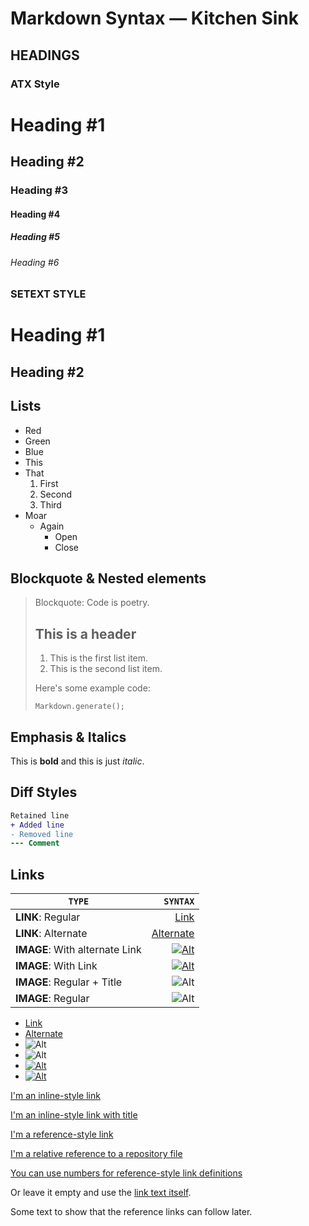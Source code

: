 # Markdown Syntax — Kitchen Sink

## HEADINGS

### ATX Style

# Heading #1

## Heading #2

### Heading #3

#### Heading #4

##### Heading #5

###### Heading #6

### SETEXT STYLE

Heading #1
==========

Heading #2
----------

## Lists

- Red
- Green
- Blue
- This
- That
  1. First
  2. Second
  3. Third
- Moar
  - Again
    - Open
    - Close

## Blockquote & Nested elements
> Blockquote: Code is poetry.
> ## This is a header
>
> 1. This is the first list item.
> 2. This is the second list item.
>
> Here's some example code:
>
>     Markdown.generate();

## Emphasis & Italics

This is **bold** and this is just *italic*.

## Diff Styles

```diff
Retained line
+ Added line
- Removed line
--- Comment
```

## Links

| `TYPE`                         |                                                                                                                     `SYNTAX` |
| ------------------------------ | ---------------------------------------------------------------------------------------------------------------------------: |
| **LINK**: Regular              |                                                                                              [Link](https://bitsandchips.me) |
| **LINK**: Alternate            |                                                                                                            [Alternate][link] |
| **IMAGE**: With alternate Link |                    [![Alt](https://github.com/trallard/pitaya_smoothie/blob/main/images/logos/wording.png?raw=true)][link] |
| **IMAGE**: With Link           | [![Alt](https://github.com/trallard/pitaya_smoothie/blob/main/images/logos/wording.png?raw=true)](https://bitsandchips.me) |
| **IMAGE**: Regular + Title     |    ![Alt](https://github.com/trallard/pitaya_smoothie/blob/main/images/logos/wording.png?raw=true "Shades of Purple icon") |
| **IMAGE**: Regular             |                            ![Alt](https://github.com/trallard/pitaya_smoothie/blob/main/images/logos/wording.png?raw=true) |

- [Link](https://bitsandchips.me)
- [Alternate][link]
- ![Alt](https://github.com/trallard/pitaya_smoothie/blob/main/images/logos/wording.png?raw=true)
- ![Alt](https://github.com/trallard/pitaya_smoothie/blob/main/images/logos/wording.png?raw=true "Pitaya Smoothie icon")
- [![Alt](https://github.com/trallard/pitaya_smoothie/blob/main/images/logos/wording.png?raw=true)](https://bitsandchips.me)
- [![Alt](https://github.com/trallard/pitaya_smoothie/blob/main/images/logos/wording.png?raw=true)][link]

[link]: https://bitsandchips.me

[I'm an inline-style link](https://www.google.com)

[I'm an inline-style link with title](https://www.google.com "Google's Homepage")

[I'm a reference-style link][Arbitrary case-insensitive reference text]

[I'm a relative reference to a repository file](./python.py)

[You can use numbers for reference-style link definitions][1]

Or leave it empty and use the [link text itself].

Some text to show that the reference links can follow later.

[arbitrary case-insensitive reference text]: https://bitsandchips.me
[1]: https://bitsandchips.me
[link text itself]: https://bitsandchips.me
